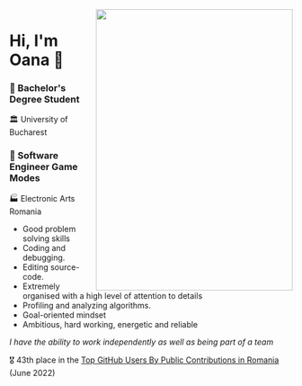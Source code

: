 <img src="https://images-na.ssl-images-amazon.com/images/I/41b6RV5KnzL._SX331_BO1,204,203,200_.jpg" width="350" height="500" align="right"/>

# Hi, I'm Oana :wave:

### :small_blue_diamond: Bachelor's Degree Student 
:classical_building: University of Bucharest  
### :small_blue_diamond: Software Engineer Game Modes  
:factory: Electronic Arts Romania 

* Good problem solving skills
* Coding and debugging.
* Editing source-code.
* Extremely organised with a high level of attention to details
* Profiling and analyzing algorithms.
* Goal-oriented mindset
* Ambitious, hard working, energetic and reliable

*I have the ability to work independently as well as being part of a team*

:medal_military: 43th place in the [Top GitHub Users By Public Contributions in Romania](https://github.com/gayanvoice/top-github-users/blob/main/markdown/public_contributions/romania.md) (June 2022)
